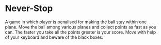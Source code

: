 # Never-Stop
A game in which player is penalised for making the ball stay within one plane.
Move the ball among various planes and collect points as fast as you can. The faster you take all  the points greater is your score.
Move with help of your keyboard and beware of the black boxes.
